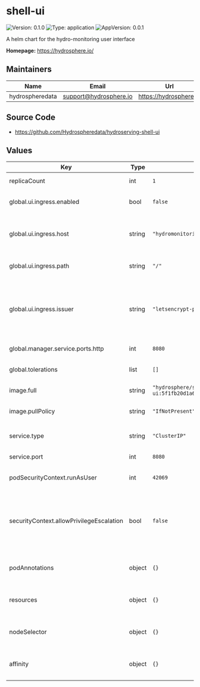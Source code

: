 # shell-ui

![Version: 0.1.0](https://img.shields.io/badge/Version-0.1.0-informational?style=flat-square) ![Type: application](https://img.shields.io/badge/Type-application-informational?style=flat-square) ![AppVersion: 0.0.1](https://img.shields.io/badge/AppVersion-0.0.1-informational?style=flat-square)

A helm chart for the hydro-monitoring user interface

**Homepage:** <https://hydrosphere.io/>

## Maintainers

| Name | Email | Url |
| ---- | ------ | --- |
| hydrospheredata | support@hydrosphere.io | https://hydrosphere.io |

## Source Code

* <https://github.com/Hydrospheredata/hydroserving-shell-ui>

## Values

| Key | Type | Default | Description |
|-----|------|---------|-------------|
| replicaCount | int | `1` | number of replicas |
| global.ui.ingress.enabled | bool | `false` | Enable frontend ingress |
| global.ui.ingress.host | string | `"hydromonitoring.local"` | Domain name for the frontend ingress |
| global.ui.ingress.path | string | `"/"` | Path, which will match the service |
| global.ui.ingress.issuer | string | `"letsencrypt-prod"` | A name of the cert-manager issuer name, configured within the cluster |
| global.manager.service.ports.http | int | `8080` | Manager http port |
| global.tolerations | list | `[]` | Tolerations for shell-ui pods |
| image.full | string | `"hydrosphere/shell-ui:5f1fb20d1a665b0f91423db5b9c72c88df000896"` | shell-ui image |
| image.pullPolicy | string | `"IfNotPresent"` | shell-ui image pull policy |
| service.type | string | `"ClusterIP"` | Kubernetes Service type |
| service.port | int | `8080` | shell-ui port |
| podSecurityContext.runAsUser | int | `42069` | User ID for the container |
| securityContext.allowPrivilegeEscalation | bool | `false` | Container child process can gain more privileges than its parent |
| podAnnotations | object | `{}` | Map of annotations to add to the pods |
| resources | object | `{}` | Map of resources to add to the pods |
| nodeSelector | object | `{}` | Node labels for shell-ui pods assignment |
| affinity | object | `{}` | Affinity for shell-ui pods assignment |

